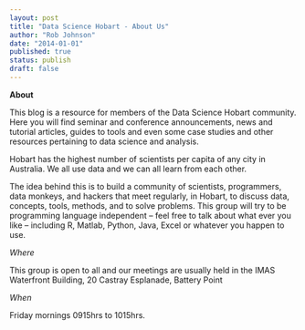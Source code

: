 ```yaml
---
layout: post
title: "Data Science Hobart - About Us"
author: "Rob Johnson"
date: "2014-01-01"
published: true
status: publish
draft: false
---
```



**About**

This blog is a resource for members of the Data Science Hobart community.  Here you will find seminar and conference announcements, news and tutorial articles,  guides to tools and even some case studies and other resources pertaining to data science and analysis.

Hobart has the highest number of scientists per capita of any city in Australia. We all use data and we can all learn from each other.

The idea behind this is to build a community of scientists, programmers, data monkeys, and hackers that meet regularly, in Hobart, to discuss data, concepts, tools, methods, and to solve problems. This group will try to be programming language independent – feel free to talk about what ever you like – including R, Matlab, Python, Java, Excel or whatever you happen to use.



*Where*

This group is open to all and our meetings are usually held in the IMAS Waterfront Building, 20 Castray Esplanade, Battery Point

*When*

Friday mornings 0915hrs to 1015hrs. 

